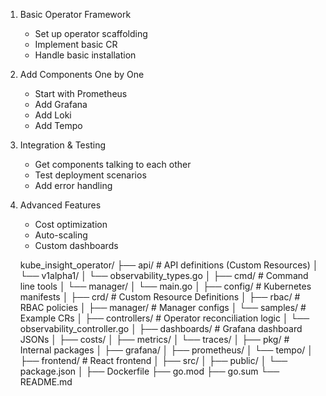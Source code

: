 1. Basic Operator Framework
   - Set up operator scaffolding
   - Implement basic CR
   - Handle basic installation

2. Add Components One by One
   - Start with Prometheus
   - Add Grafana
   - Add Loki
   - Add Tempo

3. Integration & Testing
   - Get components talking to each other
   - Test deployment scenarios
   - Add error handling

4. Advanced Features
   - Cost optimization
   - Auto-scaling
   - Custom dashboards


   kube_insight_operator/
├── api/                    # API definitions (Custom Resources)
│   └── v1alpha1/
│       └── observability_types.go
│
├── cmd/                    # Command line tools
│   └── manager/
│       └── main.go
│
├── config/                 # Kubernetes manifests
│   ├── crd/               # Custom Resource Definitions
│   ├── rbac/              # RBAC policies
│   ├── manager/           # Manager configs
│   └── samples/           # Example CRs
│
├── controllers/            # Operator reconciliation logic
│   └── observability_controller.go
│
├── dashboards/            # Grafana dashboard JSONs
│   ├── costs/
│   ├── metrics/
│   └── traces/
│
├── pkg/                   # Internal packages
│   ├── grafana/
│   ├── prometheus/
│   └── tempo/
│
├── frontend/             # React frontend
│   ├── src/
│   ├── public/
│   └── package.json
│
├── Dockerfile
├── go.mod
├── go.sum
└── README.md